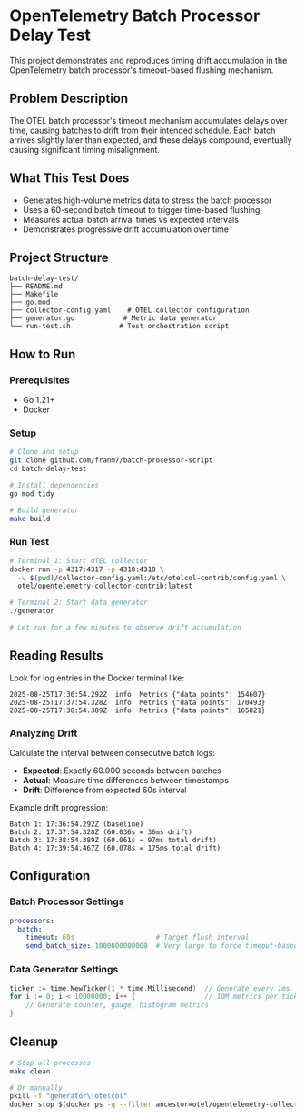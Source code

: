 # OpenTelemetry Batch Processor Delay Test

This project demonstrates and reproduces timing drift accumulation in the OpenTelemetry batch processor's timeout-based flushing mechanism.

## Problem Description

The OTEL batch processor's timeout mechanism accumulates delays over time, causing batches to drift from their intended schedule. Each batch arrives slightly later than expected, and these delays compound, eventually causing significant timing misalignment.

## What This Test Does

- Generates high-volume metrics data to stress the batch processor
- Uses a 60-second batch timeout to trigger time-based flushing
- Measures actual batch arrival times vs expected intervals
- Demonstrates progressive drift accumulation over time

## Project Structure

```
batch-delay-test/
├── README.md
├── Makefile
├── go.mod
├── collector-config.yaml    # OTEL collector configuration
├── generator.go            # Metric data generator
└── run-test.sh            # Test orchestration script
```

## How to Run

### Prerequisites
- Go 1.21+
- Docker

### Setup
```bash
# Clone and setup
git clone github.com/franm7/batch-processor-script
cd batch-delay-test

# Install dependencies
go mod tidy

# Build generator
make build
```

### Run Test
```bash
# Terminal 1: Start OTEL collector
docker run -p 4317:4317 -p 4318:4318 \
  -v $(pwd)/collector-config.yaml:/etc/otelcol-contrib/config.yaml \
  otel/opentelemetry-collector-contrib:latest

# Terminal 2: Start data generator
./generator

# Let run for a few minutes to observe drift accumulation
```

## Reading Results

Look for log entries in the Docker terminal like:
```
2025-08-25T17:36:54.292Z  info  Metrics {"data points": 154607}
2025-08-25T17:37:54.328Z  info  Metrics {"data points": 170493}
2025-08-25T17:38:54.389Z  info  Metrics {"data points": 165821}
```

### Analyzing Drift

Calculate the interval between consecutive batch logs:
- **Expected**: Exactly 60.000 seconds between batches
- **Actual**: Measure time differences between timestamps
- **Drift**: Difference from expected 60s interval

Example drift progression:
```
Batch 1: 17:36:54.292Z (baseline)
Batch 2: 17:37:54.328Z (60.036s = 36ms drift)
Batch 3: 17:38:54.389Z (60.061s = 97ms total drift)
Batch 4: 17:39:54.467Z (60.078s = 175ms total drift)
```

## Configuration

### Batch Processor Settings
```yaml
processors:
  batch:
    timeout: 60s                    # Target flush interval
    send_batch_size: 1000000000000  # Very large to force timeout-based flushing
```

### Data Generator Settings
```go
ticker := time.NewTicker(1 * time.Millisecond)  // Generate every 1ms
for i := 0; i < 10000000; i++ {                 // 10M metrics per tick
    // Generate counter, gauge, histogram metrics
}
```


## Cleanup

```bash
# Stop all processes
make clean

# Or manually
pkill -f "generator\|otelcol"
docker stop $(docker ps -q --filter ancestor=otel/opentelemetry-collector-contrib)
```

